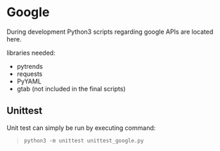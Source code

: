 # Google

During development Python3 scripts regarding google APIs are located here.

libraries needed:
- pytrends
- requests
- PyYAML
- gtab (not included in the final scripts)

## Unittest

Unit test can simply be run by executing command:

>`python3 -m unittest unittest_google.py`